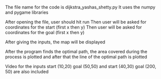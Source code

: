 The file name for the code is  dijkstra_yashas_shetty.py
It uses the numpy and pygame libraries

After opening the file, user should hit run
Then user will be asked for coordinates for the start (first x then y)
Then user will be asked for coordinates for the goal (first x then y)

After giving the inputs, the map will be displayed

After the program finds the optimal path, the area covered during the process is plotted and after that the line of the optimal path is plotted

Video for the inputs start (10,20) goal (50,50)  and start (40,30) goal (200, 50) are also included
